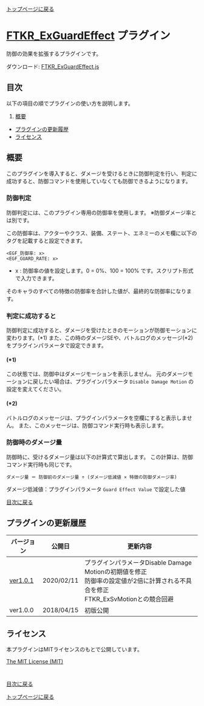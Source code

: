 [トップページに戻る](README.md)

# [FTKR_ExGuardEffect](FTKR_ExGuardEffect.js) プラグイン

防御の効果を拡張するプラグインです。

ダウンロード: [FTKR_ExGuardEffect.js](https://raw.githubusercontent.com/futokoro/RPGMaker/master/FTKR_ExGuardEffect.js)

## 目次

以下の項目の順でプラグインの使い方を説明します。
1. [概要](#概要)
* [プラグインの更新履歴](#プラグインの更新履歴)
* [ライセンス](#ライセンス)

## 概要

このプラグインを導入すると、ダメージを受けるときに防御判定を行い、判定に成功すると、防御コマンドを使用していなくても防御できるようになります。

### 防御判定
防御判定には、このプラグイン専用の防御率を使用します。
※防御ダメージ率とは別です。

この防御率は、アクターやクラス、装備、ステート、エネミーのメモ欄に以下のタグを記載すると設定できます。
```
<EGF_防御率: x>
<EGF_GUARD_RATE: x>
```
* x : 防御率の値を設定します。0 = 0%、100 = 100% です。スクリプト形式で入力できます。

そのキャラのすべての特徴の防御率を合計した値が、最終的な防御率になります。

### 判定に成功すると
防御判定に成功すると、ダメージを受けたときのモーションが防御モーションに変わります。(*1)
また、この時のダメージSEや、バトルログのメッセージ(*2)をプラグインパラメータで設定できます。

#### (*1)
この状態では、防御中はダメージモーションを表示しません。
元のダメージモーションに戻したい場合は、プラグインパラメータ `Disable Damage Motion` の設定を変えてください。

#### (*2)
バトルログのメッセージは、プラグインパラメータを空欄にすると表示しません。
また、このメッセージは、防御コマンド実行時も表示します。


### 防御時のダメージ量
防御時に、受けるダメージ量は以下の計算式で算出します。
この計算は、防御コマンド実行時も同じです。
```
ダメージ量 ＝ 防御前のダメージ量 ÷ (ダメージ低減値 × 特徴の防御ダメージ率)
```
ダメージ低減値：プラグインパラメータ `Guard Effect Value` で設定した値

[目次に戻る](#目次)

## プラグインの更新履歴

| バージョン | 公開日 | 更新内容 |
| --- | --- | --- |
| [ver1.0.1](FTKR_ExGuardEffect.js) | 2020/02/11 | プラグインパラメータDisable Damage Motionの初期値を修正<br>防御率の設定値が2倍に計算される不具合を修正<br>FTKR_ExSvMotionとの競合回避 |
| ver1.0.0 | 2018/04/15 | 初版公開 |

## ライセンス

本プラグインはMITライセンスのもとで公開しています。

[The MIT License (MIT)](https://opensource.org/licenses/mit-license.php)

#
[目次に戻る](#目次)

[トップページに戻る](README.md)